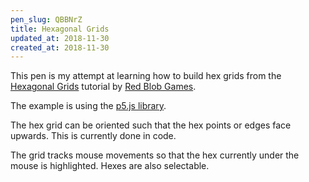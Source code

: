 ```yaml
---
pen_slug: QBBNrZ
title: Hexagonal Grids
updated_at: 2018-11-30
created_at: 2018-11-30
---
```


This pen is my attempt at learning how to build hex grids from the [Hexagonal Grids](https://www.redblobgames.com/grids/hexagons/) tutorial by [Red Blob Games](https://www.redblobgames.com).

The example is using the [p5.js library](https://p5js.org/).

The hex grid can be oriented such that the hex points or edges face upwards.  This is currently done in code.

The grid tracks mouse movements so that the hex currently under the mouse is highlighted.
Hexes are also selectable.
